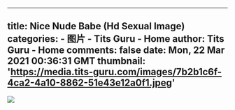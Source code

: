 
---
title: Nice Nude Babe (Hd Sexual Image)
categories: 
    - 图片
    - Tits Guru - Home
author: Tits Guru - Home
comments: false
date: Mon, 22 Mar 2021 00:36:31 GMT
thumbnail: 'https://media.tits-guru.com/images/7b2b1c6f-4ca2-4a10-8862-51e43e12a0f1.jpeg'
---

<div>   
<img src="https://media.tits-guru.com/images/7b2b1c6f-4ca2-4a10-8862-51e43e12a0f1.jpeg" referrerpolicy="no-referrer">  
</div>
            